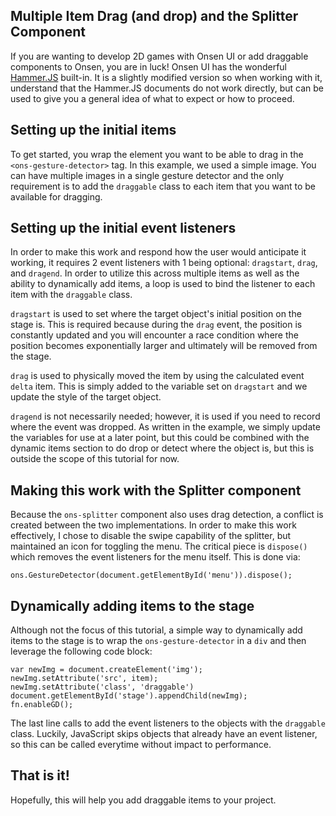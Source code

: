 ## Multiple Item Drag (and drop) and the Splitter Component

If you are wanting to develop 2D games with Onsen UI or add draggable components to Onsen, you are in luck!  Onsen UI has the wonderful [Hammer.JS](http://hammerjs.github.io/) built-in.  It is a slightly modified version so when working with it, understand that the Hammer.JS documents do not work directly, but can be used to give you a general idea of what to expect or how to proceed.

## Setting up the initial items

To get started, you wrap the element you want to be able to drag in the `<ons-gesture-detector>` tag.  In this example, we used a simple image.  You can have multiple images in a single gesture detector and the only requirement is to add the `draggable` class to each item that you want to be available for dragging.

## Setting up the initial event listeners

In order to make this work and respond how the user would anticipate it working, it requires 2 event listeners with 1 being optional:  `dragstart`, `drag`, and `dragend`.  In order to utilize this across multiple items as well as the ability to dynamically add items, a loop is used to bind the listener to each item with the `draggable` class.

`dragstart` is used to set where the target object's initial position on the stage is.  This is required because during the `drag` event, the position is constantly updated and you will encounter a race condition where the position becomes exponentially larger and ultimately will be removed from the stage.

`drag` is used to physically moved the item by using the calculated event `delta` item.  This is simply added to the variable set on `dragstart` and we update the style of the target object.

`dragend` is not necessarily needed; however, it is used if you need to record where the event was dropped.  As written in the example, we simply update the variables for use at a later point, but this could be combined with the dynamic items section to do drop or detect where the object is, but this is outside the scope of this tutorial for now.

## Making this work with the Splitter component

Because the `ons-splitter` component also uses drag detection, a conflict is created between the two implementations.  In order to make this work effectively, I chose to disable the swipe capability of the splitter, but maintained an icon for toggling the menu.  The critical piece is `dispose()` which removes the event listeners for the menu itself.  This is done via:

    ons.GestureDetector(document.getElementById('menu')).dispose();

## Dynamically adding items to the stage

Although not the focus of this tutorial, a simple way to dynamically add items to the stage is to wrap the `ons-gesture-detector` in a `div` and then leverage the following code block:

    var newImg = document.createElement('img');
    newImg.setAttribute('src', item);
    newImg.setAttribute('class', 'draggable')
    document.getElementById('stage').appendChild(newImg);
    fn.enableGD();
       
The last line calls to add the event listeners to the objects with the `draggable` class.  Luckily, JavaScript skips objects that already have an event listener, so this can be called everytime without impact to performance.

## That is it!

Hopefully, this will help you add draggable items to your project.

